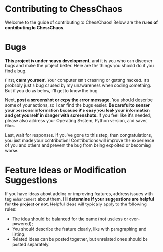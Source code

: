# Contributing to ChessChaos

Welcome to the guide of contributing to ChessChaos! Below are the **rules of contributing to ChessChaos**.

# Bugs

**This project is under heavy development**, and it is you who can discover bugs and make the project better. Here are the things you should do if you find a bug.

First, **calm yourself**. Your computer isn't crashing or getting hacked. It's probably just a bug caused by my unawareness when coding something. But if you do as below, I'll get to know the bug.

Next, **post a screenshot or copy the error message**. You should describe some of your actions, so I can find the bugs easier. **Be careful to sensor your personal information because it's easy you leak your information and get yourself in danger with screenshots.** If you feel like it's needed, please also address your Operating System, Python version, and saved files.

Last, wait for responses. If you've gone to this step, then congratulations, you just made your contribution! Contributions will improve the experience of you and others and prevent the bug from being exploited or becoming worse.

# Feature Ideas or Modification Suggestions

If you have ideas about adding or improving features, address issues with tag `enhancement` about them. **I'll determine if your suggestions are helpful for the project or not.** Helpful ideas will typically apply to the following rules:
* The idea should be balanced for the game (not useless or over-powered);
* You should describe the feature clearly, like with paragraphing and listing;
* Related ideas can be posted together, but unrelated ones should be posted separately.
